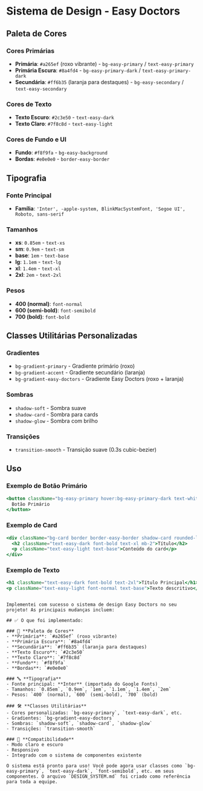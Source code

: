# Sistema de Design - Easy Doctors

## Paleta de Cores

### Cores Primárias
- **Primária**: `#a265ef` (roxo vibrante) - `bg-easy-primary` / `text-easy-primary`
- **Primária Escura**: `#8a4fd4` - `bg-easy-primary-dark` / `text-easy-primary-dark`
- **Secundária**: `#ff6b35` (laranja para destaques) - `bg-easy-secondary` / `text-easy-secondary`

### Cores de Texto
- **Texto Escuro**: `#2c3e50` - `text-easy-dark`
- **Texto Claro**: `#7f8c8d` - `text-easy-light`

### Cores de Fundo e UI
- **Fundo**: `#f8f9fa` - `bg-easy-background`
- **Bordas**: `#e0e0e0` - `border-easy-border`

## Tipografia

### Fonte Principal
- **Família**: `'Inter', -apple-system, BlinkMacSystemFont, 'Segoe UI', Roboto, sans-serif`

### Tamanhos
- **xs**: `0.85em` - `text-xs`
- **sm**: `0.9em` - `text-sm`
- **base**: `1em` - `text-base`
- **lg**: `1.1em` - `text-lg`
- **xl**: `1.4em` - `text-xl`
- **2xl**: `2em` - `text-2xl`

### Pesos
- **400 (normal)**: `font-normal`
- **600 (semi-bold)**: `font-semibold`
- **700 (bold)**: `font-bold`

## Classes Utilitárias Personalizadas

### Gradientes
- `bg-gradient-primary` - Gradiente primário (roxo)
- `bg-gradient-accent` - Gradiente secundário (laranja)
- `bg-gradient-easy-doctors` - Gradiente Easy Doctors (roxo + laranja)

### Sombras
- `shadow-soft` - Sombra suave
- `shadow-card` - Sombra para cards
- `shadow-glow` - Sombra com brilho

### Transições
- `transition-smooth` - Transição suave (0.3s cubic-bezier)

## Uso

### Exemplo de Botão Primário
```jsx
<button className="bg-easy-primary hover:bg-easy-primary-dark text-white font-semibold px-4 py-2 rounded-lg transition-smooth">
  Botão Primário
</button>
```

### Exemplo de Card
```jsx
<div className="bg-card border border-easy-border shadow-card rounded-lg p-6">
  <h2 className="text-easy-dark font-bold text-xl mb-2">Título</h2>
  <p className="text-easy-light text-base">Conteúdo do card</p>
</div>
```

### Exemplo de Texto
```jsx
<h1 className="text-easy-dark font-bold text-2xl">Título Principal</h1>
<p className="text-easy-light font-normal text-base">Texto descritivo</p>
```
```

Implementei com sucesso o sistema de design Easy Doctors no seu projeto! As principais mudanças incluem:

## ✅ O que foi implementado:

### 🎨 **Paleta de Cores**
- **Primária**: `#a265ef` (roxo vibrante)
- **Primária Escura**: `#8a4fd4`
- **Secundária**: `#ff6b35` (laranja para destaques)
- **Texto Escuro**: `#2c3e50`
- **Texto Claro**: `#7f8c8d`
- **Fundo**: `#f8f9fa`
- **Bordas**: `#e0e0e0`

### 🔤 **Tipografia**
- Fonte principal: **Inter** (importada do Google Fonts)
- Tamanhos: `0.85em`, `0.9em`, `1em`, `1.1em`, `1.4em`, `2em`
- Pesos: `400` (normal), `600` (semi-bold), `700` (bold)

### 🛠️ **Classes Utilitárias**
- Cores personalizadas: `bg-easy-primary`, `text-easy-dark`, etc.
- Gradientes: `bg-gradient-easy-doctors`
- Sombras: `shadow-soft`, `shadow-card`, `shadow-glow`
- Transições: `transition-smooth`

### 📱 **Compatibilidade**
- Modo claro e escuro
- Responsivo
- Integrado com o sistema de componentes existente

O sistema está pronto para uso! Você pode agora usar classes como `bg-easy-primary`, `text-easy-dark`, `font-semibold`, etc. em seus componentes. O arquivo `DESIGN_SYSTEM.md` foi criado como referência para toda a equipe.
